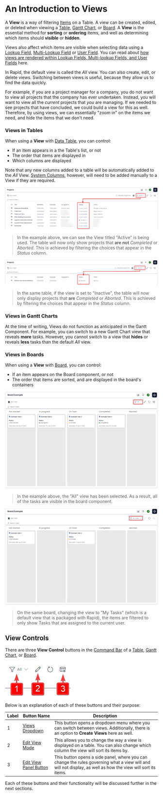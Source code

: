 # An Introduction to Views

A **View** is a way of filtering [Items](</docs/Rapid/3-User Manual/2-Explorer/2-Items/1-items-overview/1-items-overview.md>) on a Table. A view can be created, edited, or deleted when viewing a [Table](</docs/Rapid/3-User Manual/2-Explorer/3-Pages/2-Page Components/Data Table Component/Data Table Component.md>), [Gantt Chart](</docs/Rapid/3-User Manual/2-Explorer/3-Pages/2-Page Components/Gantt Component/1-how-to-interact-with-a-gantt-chart-in-explorer/1-how-to-interact-with-a-gantt-chart-in-explorer.md>), or [Board](</docs/Rapid/3-User Manual/2-Explorer/3-Pages/2-Page Components/Board Component/Board Component.md>). A **View** is the essential method for **sorting** or **ordering** items, and well as determining which items should **visible** or **hidden**.

Views also affect which items are visible when selecting data using a [Lookup Field](</docs/Rapid/3-User Manual/2-Explorer/2-Items/1-items-overview/1-items-overview.md#column-and-field-types>), [Multi-Lookup Field](</docs/Rapid/3-User Manual/2-Explorer/2-Items/1-items-overview/1-items-overview.md#column-and-field-types>) or [User Field](</docs/Rapid/3-User Manual/2-Explorer/2-Items/1-items-overview/1-items-overview.md#column-and-field-types>). You can read about [how views are rendered within Lookup Fields, Multi-lookup Fields, and User Fields](</docs/Rapid/3-User Manual/2-Explorer/3-Pages/2-Page Components/Form Component/Form Component.md#user-fields-and-lookup-fields>) here.

In Rapid, the default view is called the *All* view. You can also create, edit, or delete views. Switching between views is useful, because they allow us to find the data quickly.

For example, if you are a project manager for a company, you do not want to view all projects that the company has ever undertaken. Instead, you will want to view all the *current* projects that *you* are managing. If we needed to see projects that have concluded, we could build a view for this as well. Therefore, by using views, we can essentially "zoom in" on the items we need, and hide the items that we don't need.

### Views in Tables

When using a **View** with [Data Table](</docs/Rapid/3-User Manual/2-Explorer/3-Pages/2-Page Components/Data Table Component/Data Table Component.md>), you can control:

- If an item appears in a the Table's list, or not
- The order that items are displayed in
- Which columns are displayed

Note that any new columns added to a table will be automatically added to the *All* View. [System Columns](</docs/Rapid/3-User Manual/2-Explorer/1-Tables/4-default-fields/4-default-fields.md>), however, will need to be added manually to a View if they are required.

![A screenshot that demonstrates how a View will filter Items in a Table. The screenshot is annotated to show that the "Active" View has been selected, and that it only shows items that do not have the status of "Aborted" or "Completed".](<Views Active.png>)

> In the example above, we can see the View titled "Active" is being used. The table will now only show projects that **are not** *Completed* or *Aborted*. This is achieved by filtering the choices that appear in the *Status* column.

![A screenshot that demonstrates how a view filters items in a table. The screenshot is annotated to show that the "Inactive" view has been selected, and that this now only shows items that have the status "Aborted" or "Completed".](<Views Inactive.png>)

> In the same table, if the view is set to "Inactive", the table will now only display projects that **are** *Completed* or *Aborted*. This is achieved by filtering the choices that appear in the *Status* column.

### Views in Gantt Charts

At the time of writing, Views do not function as anticipated in the Gantt Component. For example, you can switch to a new Gantt Chart view that reveals **more** tasks. However, you cannot switch to a view that **hides** or reveals **less** tasks than the default *All* view.

### Views in Boards

When using a **View** with [Board](</docs/Rapid/3-User Manual/2-Explorer/3-Pages/2-Page Components/Board Component/Board Component.md>), you can control:

- If an item appears on the Board component, or not
- The order that items are sorted, and are displayed in the board's containers

![A screenshot that demonstrates how a view filters items in a Board. The screenshot is annotated to show that the "All" view has been selected, and that the board shows all tasks.](<Views Board All.png>)

> In the example above, the "All" view has been selected. As a result, all of the tasks are visible in the board component.

![A screenshot that demonstrates how a view filters items in a Board. The screenshot is annotated to show that the "My Tasks" view has been selected, and that the board only shows some of the tasks.](<Views Board MyTasks.png>)

> On the same board, changing the view to "My Tasks" (which is a default view that is packaged with Rapid), the items are filtered to only show Tasks that are assigned to the current user.

## View Controls

There are three **View Control** buttons in the [Command Bar](</docs/Rapid/3-User Manual/glossary/glossary.md#command-bar>) of a [Table](</docs/Rapid/3-User Manual/2-Explorer/3-Pages/2-Page Components/Data Table Component/Data Table Component.md>), [Gantt Chart](</docs/Rapid/3-User Manual/2-Explorer/3-Pages/2-Page Components/Gantt Component/1-how-to-interact-with-a-gantt-chart-in-explorer/1-how-to-interact-with-a-gantt-chart-in-explorer.md>), or [Board](</docs/Rapid/3-User Manual/2-Explorer/3-Pages/2-Page Components/Board Component/Board Component.md>).

![A screenshot that shows what the Views buttons look like. The screenshot is annotated with three red boxes and arrows that point to the buttons. The red boxes are labelled 1, 2, 3. The labels point to the following button icons: 1 - an icon of a filter, and the word "All" with a downwards-facing chevron; 2 - the icon of a pencil; 3 - an icon of a data table with a cog in the lower right corner.](<Views Buttons.png>)

Below is an explanation of each of these buttons and their purpose:

| Label | Button Name | Description |
|---|---|---|
| 1 | [Views Dropdown](</docs/Rapid/3-User Manual/2-Explorer/4-Views/2-Views-Changing/2-Views-Changing.md>) | This button opens a dropdown menu where you can switch between views. Additionally, there is an option to **Create Views** here as well. |
| 2 | [Edit View Mode](</docs/Rapid/3-User Manual/2-Explorer/4-Views/4-Views-Editing/4-Views-Editing.md>) | This allows you to change the way a view is displayed on a table. You can also change which column the view will sort its items by. |
| 3 | [Edit View Panel Button](</docs/Rapid/3-User Manual/2-Explorer/4-Views/3-Views-Creating/3-Views-Creating.md#edit-view-sidepanel>) | This button opens a side panel, where you can change the rules governing what a view will and will not display, as well as how the view will sort its items. |

Each of these buttons and their functionality will be discussed further in the next sections.
